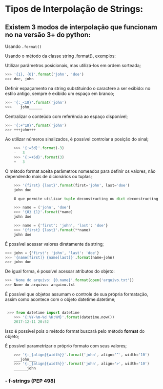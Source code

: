 # Tipos de Interpolação de Strings:

## Existem 3 modos de interpolação que funcionam no na versão 3+ do python:


 Usando `.format()` 

 Usando o método da classe string .format(), exemplos:


Utilizar parâmetros posicionais, mas utilizá-los em ordem sorteada;
```python
>>> '{1}, {0}'.format('john', 'doe')
>>> doe, john
```

Definir espaçamento na string substituindo o caractere a ser exibido: no estilo antigo, sempre é exibido um espaço em branco;

```python
>>> '{:_<10}'.format('john')
>>>    john______
```
Centralizar o conteúdo com referência ao espaço disponível;

```python
>>> '{:+^10}'.format('john')
>>> +++john+++
```

Ao utilizar números sinalizados, é possível controlar a posição do sinal;

```python
    >>> '{:=5d}'.format(-3)
    -   3
    >>> '{:=+5d}'.format(3)
    +   3
```

O método format aceita parâmetros nomeados para definir os valores, não dependendo mais de dicionários ou tuplas;

```python
    >>> '{first} {last}'.format(first='john', last='doe')
    john doe

    O que permite utilizar tuple deconstructing ou dict deconstructing:

    >>> name = ('john', 'doe')
    >>> '{0} {1}'.format(*name)
    john doe

    >>> name = {'first': 'john', 'last': 'doe'}
    >>> '{first} {last}'.format(**name)
    john doe
```

É possível acessar valores diretamente da string;

```python
>>> john = {'first': 'john', 'last': 'doe'}
>>> '{name[first]} {name[last]}'.format(name=john)
>>> john doe
```
   
De igual forma, é possível acessar atributos do objeto:

```python
>>> 'Nome do arquivo: {0.name}'.format(open('arquivo.txt'))
>>> Nome do arquivo: arquivo.txt
```

É possível que objetos assumam o controle de sua própria formatação, assim como acontece com o objeto datetime.datetime;

```python

 >>> from datetime import datetime
    >>> '{:%Y-%m-%d %H:%M}'.format(datetime.now())
    2017-12-11 20:52
```
Isso é possível pois o método format buscará pelo método __format__ do objeto;

É possível parametrizar o próprio formato com seus valores;

```python
    >>> '{:_{align}{width}}'.format('john', align='^', width='10')
    ___john___
    >>> '{:_{align}{width}}'.format('john', align='>', width='10')
    ______john
```



  ### -  f-strings (PEP 498)

 

